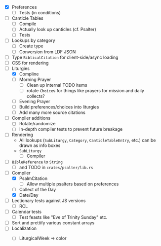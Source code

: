 - [x] Preferences
  - [ ] Tests (in conditions)
- [ ] Canticle Tables
  - [ ] Compile
  - [ ] Actually look up canticles (cf. Psalter)
  - [ ] Tests
- [ ] Lookups by category
  - [ ] Create type
  - [ ] Conversion from LDF JSON
- [ ] Type `BiblicalCitation` for client-side/async loading
- [ ] CSS for rendering
- [ ] Liturgies
  - [x] Compline
  - [ ] Morning Prayer
    - [ ] Clean up internal TODO items
    - [ ] rotate `Choice`s for things like prayers for mission and daily collects?
  - [ ] Evening Prayer
  - [ ] Build preferences/choices into liturgies
  - [ ] Add many more source citations
- [ ] Compiler additions
  - [ ] Rotate/randomize
  - [ ] In-depth compiler tests to prevent future breakage
- [ ] Rendering
  - All lookups (`SubLiturgy`, `Category`, `CanticleTableEntry`, etc.) can be drawn as info boxes
  - `SubLiturgy`
    - [ ] Compiler
- [ ] `BibleReference` to `String`
  - [ ] and TODO in `crates/psalter/lib.rs`
- [ ] Compiler
  - [x] PsalmCitation
    - [ ] Allow multiple psalters based on preferences
  - [ ] Collect of the Day
  - [x] Date/Day
- [ ] Lectionary tests against JS versions
  - [ ] RCL
- [ ] Calendar tests
  - [ ] Test feasts like "Eve of Trinity Sunday" etc.
- [ ] Sort and prettify various constant arrays
- [ ] Localization
  - [ ] LiturgicalWeek => color

